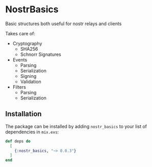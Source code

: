 # NostrBasics

Basic structures both useful for nostr relays and clients

Takes care of:

- Cryptography
  - SHA256
  - Schnorr Signatures
- Events
  - Parsing
  - Serialization
  - Signing
  - Validation
- Filters
  - Parsing
  - Serialization

## Installation

The package can be installed by adding `nostr_basics` to your list of dependencies in `mix.exs`:

```elixir
def deps do
  [
    {:nostr_basics, "~> 0.0.3"}
  ]
end
```

